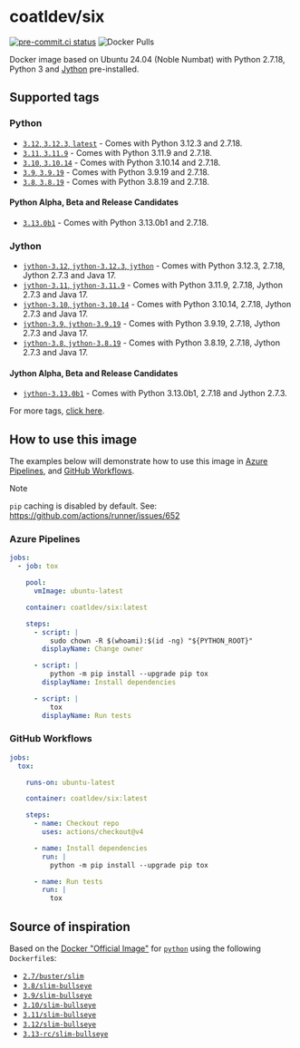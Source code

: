 # coatldev/six

[![pre-commit.ci status](https://results.pre-commit.ci/badge/github/coatl-dev/docker-six/coatl.svg)](https://results.pre-commit.ci/latest/github/coatl-dev/docker-six/coatl)
![Docker Pulls](https://img.shields.io/docker/pulls/coatldev/six)

Docker image based on Ubuntu 24.04 (Noble Numbat) with Python 2.7.18, Python 3
and [Jython](#jython) pre-installed.

## Supported tags

### Python

- [`3.12`, `3.12.3`, `latest`] - Comes with Python 3.12.3 and 2.7.18.
- [`3.11`, `3.11.9`] - Comes with Python 3.11.9 and 2.7.18.
- [`3.10`, `3.10.14`] - Comes with Python 3.10.14 and 2.7.18.
- [`3.9`, `3.9.19`] - Comes with Python 3.9.19 and 2.7.18.
- [`3.8`, `3.8.19`] - Comes with Python 3.8.19 and 2.7.18.

#### Python Alpha, Beta and Release Candidates

- [`3.13.0b1`] - Comes with Python 3.13.0b1 and 2.7.18.

### Jython

- [`jython-3.12`, `jython-3.12.3`, `jython`] - Comes with Python 3.12.3,
  2.7.18, Jython 2.7.3 and Java 17.
- [`jython-3.11`, `jython-3.11.9`] - Comes with Python 3.11.9, 2.7.18, Jython
  2.7.3 and Java 17.
- [`jython-3.10`, `jython-3.10.14`] - Comes with Python 3.10.14, 2.7.18, Jython
  2.7.3 and Java 17.
- [`jython-3.9`, `jython-3.9.19`] - Comes with Python 3.9.19, 2.7.18, Jython
  2.7.3 and Java 17.
- [`jython-3.8`, `jython-3.8.19`] - Comes with Python 3.8.19, 2.7.18, Jython
  2.7.3 and Java 17.

#### Jython Alpha, Beta and Release Candidates

- [`jython-3.13.0b1`] - Comes with Python 3.13.0b1, 2.7.18 and Jython 2.7.3.

For more tags, [click here].

## How to use this image

The examples below will demonstrate how to use this image in [Azure Pipelines],
and [GitHub Workflows].

> [!NOTE]
> `pip` caching is disabled by default.
> See: <https://github.com/actions/runner/issues/652>

### Azure Pipelines

```yml
jobs:
  - job: tox

    pool:
      vmImage: ubuntu-latest

    container: coatldev/six:latest

    steps:
      - script: |
          sudo chown -R $(whoami):$(id -ng) "${PYTHON_ROOT}"
        displayName: Change owner

      - script: |
          python -m pip install --upgrade pip tox
        displayName: Install dependencies

      - script: |
          tox
        displayName: Run tests
```

### GitHub Workflows

```yml
jobs:
  tox:

    runs-on: ubuntu-latest

    container: coatldev/six:latest

    steps:
      - name: Checkout repo
        uses: actions/checkout@v4

      - name: Install dependencies
        run: |
          python -m pip install --upgrade pip tox

      - name: Run tests
        run: |
          tox
```

## Source of inspiration

Based on the [Docker "Official Image"] for [`python`] using the following
`Dockerfile`s:

- [`2.7/buster/slim`]
- [`3.8/slim-bullseye`]
- [`3.9/slim-bullseye`]
- [`3.10/slim-bullseye`]
- [`3.11/slim-bullseye`]
- [`3.12/slim-bullseye`]
- [`3.13-rc/slim-bullseye`]

<!-- Dockerfiles -->
[`3.8`, `3.8.19`]: https://github.com/coatl-dev/docker-six/blob/HEAD/3.8/python/Dockerfile
[`jython-3.8`, `jython-3.8.19`]: https://github.com/coatl-dev/docker-six/blob/HEAD/3.8/jython/Dockerfile
[`3.9`, `3.9.19`]: https://github.com/coatl-dev/docker-six/blob/HEAD/3.9/python/Dockerfile
[`jython-3.9`, `jython-3.9.19`]: https://github.com/coatl-dev/docker-six/blob/HEAD/3.9/jython/Dockerfile
[`3.10`, `3.10.14`]: https://github.com/coatl-dev/docker-six/blob/HEAD/3.10/python/Dockerfile
[`jython-3.10`, `jython-3.10.14`]: https://github.com/coatl-dev/docker-six/blob/HEAD/3.10/jython/Dockerfile
[`3.11`, `3.11.9`]: https://github.com/coatl-dev/docker-six/blob/HEAD/3.11/python/Dockerfile
[`jython-3.11`, `jython-3.11.9`]: https://github.com/coatl-dev/docker-six/blob/HEAD/3.11/jython/Dockerfile
[`3.12`, `3.12.3`, `latest`]: https://github.com/coatl-dev/docker-six/blob/HEAD/3.12/python/Dockerfile
[`jython-3.12`, `jython-3.12.3`, `jython`]: https://github.com/coatl-dev/docker-six/blob/HEAD/3.12/jython/Dockerfile
[`3.13.0b1`]: https://github.com/coatl-dev/docker-six/blob/HEAD/3.13/python/Dockerfile
[`jython-3.13.0b1`]: https://github.com/coatl-dev/docker-six/blob/HEAD/3.13/jython/Dockerfile
<!-- External links -->
[Azure Pipelines]: https://learn.microsoft.com/en-us/azure/devops/pipelines/yaml-schema/jobs-job-container?view=azure-pipelines
[click here]: https://hub.docker.com/repository/docker/coatldev/six/tags
[GitHub Workflows]: https://docs.github.com/en/actions/using-jobs/running-jobs-in-a-container
[Docker "Official Image"]: https://github.com/docker-library/official-images#what-are-official-images
[`python`]: https://hub.docker.com/_/python/
<!-- Inspiration -->
[`2.7/buster/slim`]: https://github.com/docker-library/python/blob/f1e613f48eb4fc88748b36787f5ed74c14914636/2.7/buster/slim/Dockerfile
[`3.8/slim-bullseye`]: https://github.com/docker-library/python/blob/HEAD/3.8/slim-bullseye/Dockerfile
[`3.9/slim-bullseye`]: https://github.com/docker-library/python/blob/HEAD/3.9/slim-bullseye/Dockerfile
[`3.10/slim-bullseye`]: https://github.com/docker-library/python/blob/HEAD/3.10/slim-bullseye/Dockerfile
[`3.11/slim-bullseye`]: https://github.com/docker-library/python/blob/HEAD/3.11/slim-bullseye/Dockerfile
[`3.12/slim-bullseye`]: https://github.com/docker-library/python/blob/HEAD/3.12/slim-bullseye/Dockerfile
[`3.13-rc/slim-bullseye`]: https://github.com/docker-library/python/blob/HEAD/3.13-rc/slim-bullseye/Dockerfile
